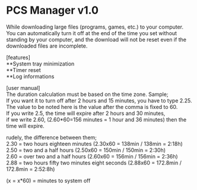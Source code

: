 # PCS Manager v1.0

While downloading large files (programs, games, etc.) to your computer. You can automatically turn it off at the end of the time you set without standing by your computer, and the download will not be reset even if the downloaded files are incomplete.

[features] <br />
**System tray minimization <br />
**Timer reset <br />
**Log informations <br />

[user manual] <br />
The duration calculation must be based on the time zone. Sample;  <br />
If you want it to turn off after 2 hours and 15 minutes, you have to type 2.25.  <br />
The value to be noted here is the value after the comma is fixed to 60.  <br />
If you write 2.5, the time will expire after 2 hours and 30 minutes,  <br />
if we write 2.60, (2.60*60=156 minutes = 1 hour and 36 minutes) then the time will expire.  <br />

rudely, the difference between them; <br />
2.30 = two hours eighteen minutes (2.30x60 = 138min / 138min = 2:18h) <br />
2.50 = two and a half hours (2.50x60 = 150min / 150min = 2:30h) <br />
2.60 = over two and a half hours (2.60x60 = 156min / 156min = 2:36h) <br />
2.88 = two hours fifty two minutes eight seconds (2.88x60 = 172.8min / 172.8min = 2:52:8h)  <br />

(x = x*60) = minutes to system off <br />
